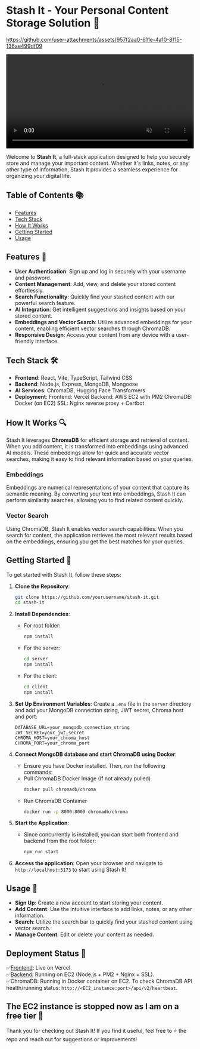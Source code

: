 # Stash It - Your Personal Content Storage Solution 🚀



https://github.com/user-attachments/assets/957f2aa0-611e-4a10-8f15-136ae499df09

<video width="100%" controls autoplay loop muted>
  <source src="[stashit.mp4](https://github.com/user-attachments/assets/957f2aa0-611e-4a10-8f15-136ae499df09)" type="video/mp4">
</video>



Welcome to **Stash It**, a full-stack application designed to help you securely store and manage your important content. Whether it's links, notes, or any other type of information, Stash It provides a seamless experience for organizing your digital life.

## Table of Contents 📚
- [Features](#features)
- [Tech Stack](#tech-stack)
- [How It Works](#how-it-works)
- [Getting Started](#getting-started)
- [Usage](#usage)

## Features 🌟
- **User Authentication**: Sign up and log in securely with your username and password.
- **Content Management**: Add, view, and delete your stored content effortlessly.
- **Search Functionality**: Quickly find your stashed content with our powerful search feature.
- **AI Integration**: Get intelligent suggestions and insights based on your stored content.
- **Embeddings and Vector Search**: Utilize advanced embeddings for your content, enabling efficient vector searches through ChromaDB.
- **Responsive Design**: Access your content from any device with a user-friendly interface.

## Tech Stack 🛠️
- **Frontend**: React, Vite, TypeScript, Tailwind CSS
- **Backend**: Node.js, Express, MongoDB, Mongoose
- **AI Services**: ChromaDB, Hugging Face Transformers
- **Deployment**: 
    Frontend: Vercel
    Backend: AWS EC2 with PM2
    ChromaDB: Docker (on EC2)
    SSL: Nginx reverse proxy + Certbot

## How It Works 🔍
Stash It leverages **ChromaDB** for efficient storage and retrieval of content. When you add content, it is transformed into embeddings using advanced AI models. These embeddings allow for quick and accurate vector searches, making it easy to find relevant information based on your queries.

### Embeddings
Embeddings are numerical representations of your content that capture its semantic meaning. By converting your text into embeddings, Stash It can perform similarity searches, allowing you to find related content quickly.

### Vector Search
Using ChromaDB, Stash It enables vector search capabilities. When you search for content, the application retrieves the most relevant results based on the embeddings, ensuring you get the best matches for your queries.

## Getting Started 🚀
To get started with Stash It, follow these steps:

1. **Clone the Repository**:
   ```bash
   git clone https://github.com/yourusername/stash-it.git
   cd stash-it
   ```

2. **Install Dependencies**:

   - For root folder:
     ```bash
     npm install
     ```
   - For the server:
     ```bash
     cd server
     npm install
     ```
   - For the client:
     ```bash
     cd client
     npm install
     ```

4. **Set Up Environment Variables**:
   Create a `.env` file in the `server` directory and add your MongoDB connection string, JWT secret, Chroma host and port:
   ```plaintext
   DATABASE_URL=your_mongodb_connection_string
   JWT_SECRET=your_jwt_secret
   CHROMA_HOST=your_chroma_host
   CHROMA_PORT=your_chroma_port
   ```
          

5. **Connect MongoDB database and start ChromaDB using Docker**:
   - Ensure you have Docker installed. Then, run the following commands:
   - Pull ChromaDB Docker Image (If not already pulled)
     ```bash
     docker pull chromadb/chroma
     ```
   - Run ChromaDB Container
     ```bash
     docker run -p 8000:8000 chromadb/chroma
     ```
   
6. **Start the Application**:
   - Since concurrently is installed, you can start both frontend and backend from the root folder:
     ```bash
     npm run start
     ```
  
7. **Access the application**: 
   Open your browser and navigate to `http://localhost:5173` to start using Stash It!

## Usage 📖
- **Sign Up**: Create a new account to start storing your content.
- **Add Content**: Use the intuitive interface to add links, notes, or any other information.
- **Search**: Utilize the search bar to quickly find your stashed content using vector search.
- **Manage Content**: Edit or delete your content as needed.

## Deployment Status 🚀
✅[Frontend](https://stash-it-frontend.vercel.app/): Live on Vercel.<br>
✅[Backend](https://stashit.divyanshusoni.com/): Running on EC2 (Node.js + PM2 + Nginx + SSL).<br>
✅ChromaDB: Running in Docker container on EC2. 
    To check ChromaDB API health/running status: <code>http://<EC2_instance:port>/api/v2/heartbeat</code>.

The EC2 instance is stopped now as I am on a free tier 🤭
---

Thank you for checking out Stash It! If you find it useful, feel free to ⭐ the repo and reach out for suggestions or improvements!
